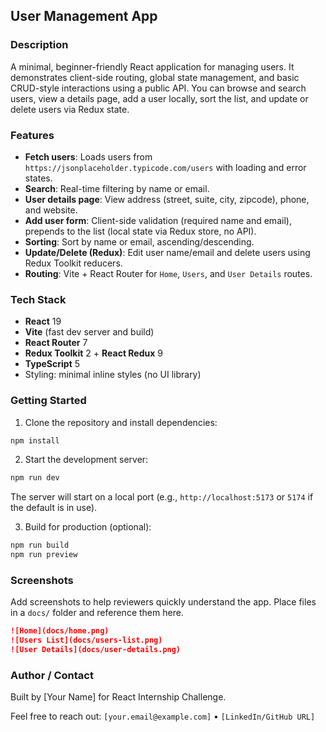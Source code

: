 ## User Management App

### Description
A minimal, beginner-friendly React application for managing users. It demonstrates client-side routing, global state management, and basic CRUD-style interactions using a public API. You can browse and search users, view a details page, add a user locally, sort the list, and update or delete users via Redux state.

### Features
- **Fetch users**: Loads users from `https://jsonplaceholder.typicode.com/users` with loading and error states.
- **Search**: Real-time filtering by name or email.
- **User details page**: View address (street, suite, city, zipcode), phone, and website.
- **Add user form**: Client-side validation (required name and email), prepends to the list (local state via Redux store, no API).
- **Sorting**: Sort by name or email, ascending/descending.
- **Update/Delete (Redux)**: Edit user name/email and delete users using Redux Toolkit reducers.
- **Routing**: Vite + React Router for `Home`, `Users`, and `User Details` routes.

### Tech Stack
- **React** 19
- **Vite** (fast dev server and build)
- **React Router** 7
- **Redux Toolkit** 2 + **React Redux** 9
- **TypeScript** 5
- Styling: minimal inline styles (no UI library)

### Getting Started
1. Clone the repository and install dependencies:
```bash
npm install
```
2. Start the development server:
```bash
npm run dev
```
The server will start on a local port (e.g., `http://localhost:5173` or `5174` if the default is in use).

3. Build for production (optional):
```bash
npm run build
npm run preview
```

### Screenshots
Add screenshots to help reviewers quickly understand the app. Place files in a `docs/` folder and reference them here.

```md
![Home](docs/home.png)
![Users List](docs/users-list.png)
![User Details](docs/user-details.png)
```

### Author / Contact
Built by [Your Name] for React Internship Challenge.

Feel free to reach out: `[your.email@example.com]` • `[LinkedIn/GitHub URL]`

